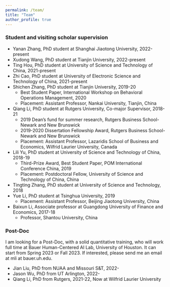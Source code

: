 ```yaml
---
permalink: /team/
title: "Team"
author_profile: true
---
```



### Student and visiting scholar supervision

* Yanan Zhang, PhD student at Shanghai Jiaotong University, 2022-present 
* Xudong Wang, PhD student at Tianjin University, 2022-present   
* Ting Hou, PhD student at University of Science and Technology of China, 2021-present  
* Zhi Cao, PhD student at University of Electronic Science and Technology of China, 2021-present  
* Shichen Zhang, PhD student at Tianjin University, 2019-20
  - Best Student Paper, International Workshop on Behavioral Operations Management, 2020
  - Placement: Assistant Professor, Nankai University, Tianjin, China
* Qiang Li, PhD student at Rutgers University, Co-major Supervisor, 2018-21  
  - 2019 Dean’s fund for summer research, Rutgers Business School-Newark and New Brunswick
  - 2019-2020 Dissertation Fellowship Award, Rutgers Business School-Newark and New Brunswick 
  - Placement: Assistant Professor, Lazaridis School of Business and Economics, Wilfrid Laurier University, Canada
* Lili Yu, PhD student at University of Science and Technology of China, 2018-19 
  - Third-Prize Award, Best Student Paper, POM International Conference China, 2019
  - Placement: Postdoctoral Fellow, University of Science and Technology of China, China 
* Tingting Zhang, PhD student at University of Science and Technology, 2018
* Yue Li, PhD student at Tsinghua University, 2019 
  - Placement: Assistant Professor, Beijing Jiaotong University, China
* Baixun Li, Associate professor at Guangdong University of Finance and Economics, 2017-18
  - Professor, Shantou University, China


### Post-Doc 
I am looking for a Post-Doc, with a solid quantitative training, who will work full time at Bauer Human-Centered AI Lab, University of Houston. It can start from Spring 2023 or Fall 2023. If interested, please send me an email at mli at bauer.uh.edu.

* Jian Liu, PhD from NUAA and Missouri S&T, 2022-
* Jason Wu, PhD from UT Arlington, 2022-
* Qiang Li, PhD from Rutgers, 2021-22, Now at  Wilfrid Laurier University
 
 

